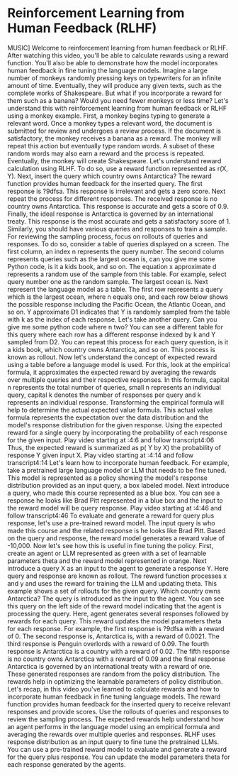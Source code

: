 # Reinforcement Learning from Human Feedback (RLHF)

MUSIC] Welcome to reinforcement learning from human feedback or RLHF.
After watching this video, you'll be able to calculate rewards using a reward function.
You'll also be able to demonstrate how the model incorporates human feedback in fine tuning the language models.
Imagine a large number of monkeys randomly pressing keys on typewriters for an infinite amount of time.
Eventually, they will produce any given texts, such as the complete works of Shakespeare.
But what if you incorporate a reward for them such as a banana? Would you need fewer monkeys or less time? Let's understand this with reinforcement learning from human feedback or RLHF using a monkey example.
First, a monkey begins typing to generate a relevant word.
Once a monkey types a relevant word, the document is submitted for review and undergoes a review process.
If the document is satisfactory, the monkey receives a banana as a reward.
The monkey will repeat this action but eventually type random words.
A subset of these random words may also earn a reward and the process is repeated.
Eventually, the monkey will create Shakespeare.
Let's understand reward calculation using RLHF.
To do so, use a reward function represented as r(X, Y).
Next, insert the query which country owns Antarctica? The reward function provides human feedback for the inserted query.
The first response is ?9dfsa.
This response is irrelevant and gets a zero score.
Next repeat the process for different responses.
The received response is no country owns Antarctica.
This response is accurate and gets a score of 0.9.
Finally, the ideal response is Antarctica is governed by an international treaty.
This response is the most accurate and gets a satisfactory score of 1.
Similarly, you should have various queries and responses to train a sample.
For reviewing the sampling process, focus on rollouts of queries and responses.
To do so, consider a table of queries displayed on a screen.
The first column, an index n represents the query number.
The second column represents queries such as the largest ocean is, can you give me some Python code, is it a kids book, and so on.
The equation x approximate d represents a random use of the sample from this table.
For example, select query number one as the random sample.
The largest ocean is.
Next represent the language model as a table.
The first row represents a query which is the largest ocean, where n equals one, and each row below shows the possible response including the Pacific Ocean, the Atlantic Ocean, and so on.
Y approximate D1 indicates that Y is randomly sampled from the table with k as the index of each response.
Let's take another query.
Can you give me some python code where n two? You can see a different table for this query where each row has a different response indexed by k and Y sampled from D2.
You can repeat this process for each query question, is it a kids book, which country owns Antarctica, and so on.
This process is known as rollout.
Now let's understand the concept of expected reward using a table before a language model is used.
For this, look at the empirical formula, it approximates the expected reward by averaging the rewards over multiple queries and their respective responses.
In this formula, capital n represents the total number of queries, small n represents an individual query, capital k denotes the number of responses per query and k represents an individual response.
Transforming the empirical formula will help to determine the actual expected value formula.
This actual value formula represents the expectation over the data distribution and the model's response distribution for the given response.
Using the expected reward for a single query by incorporating the probability of each response for the given input.
Play video starting at :4:6 and follow transcript4:06
Thus, the expected reward is summarized as p( Y by X) the probability of response Y given input X.
Play video starting at :4:14 and follow transcript4:14
Let's learn how to incorporate human feedback.
For example, take a pretrained large language model or LLM that needs to be fine tuned.
This model is represented as a policy showing the model's response distribution provided as an input query, a box labeled model.
Next introduce a query, who made this course represented as a blue box.
You can see a response he looks like Brad Pitt represented in a blue box and the input to the reward model will be query response.
Play video starting at :4:46 and follow transcript4:46
To evaluate and generate a reward for query plus response, let's use a pre-trained reward model.
The input query is who made this course and the related response is he looks like Brad Pitt.
Based on the query and response, the reward model generates a reward value of -10,000.
Now let's see how this is useful in fine tuning the policy.
First, create an agent or LLM represented as green with a set of learnable parameters theta and the reward model represented in orange.
Next introduce a query X as an input to the agent to generate a response Y.
Here query and response are known as rollout.
The reward function processes x and y and uses the reward for training the LLM and updating theta.
This example shows a set of rollouts for the given query.
Which country owns Antarctica? The query is introduced as the input to the agent.
You can see this query on the left side of the reward model indicating that the agent is processing the query.
Here, agent generates several responses followed by rewards for each query.
This reward updates the model parameters theta for each response.
For example, the first response is ?9dfsa with a reward of 0.
The second response is, Antarctica is, with a reward of 0.0021.
The third response is Penguin overlords with a reward of 0.09.
The fourth response is Antarctica is a country with a reward of 0.02.
The fifth response is no country owns Antarctica with a reward of 0.09 and the final response Antarctica is governed by an international treaty with a reward of one.
These generated responses are random from the policy distribution.
The rewards help in optimizing the learnable parameters of policy distribution.
Let's recap, in this video you've learned to calculate rewards and how to incorporate human feedback in fine tuning language models.
The reward function provides human feedback for the inserted query to receive relevant responses and provide scores.
Use the rollouts of queries and responses to review the sampling process.
The expected rewards help understand how an agent performs in the language model using an empirical formula and averaging the rewards over multiple queries and responses.
RLHF uses response distribution as an input query to fine tune the pretrained LLMs.
You can use a pre-trained reward model to evaluate and generate a reward for the query plus response.
You can update the model parameters theta for each response generated by the agents.
